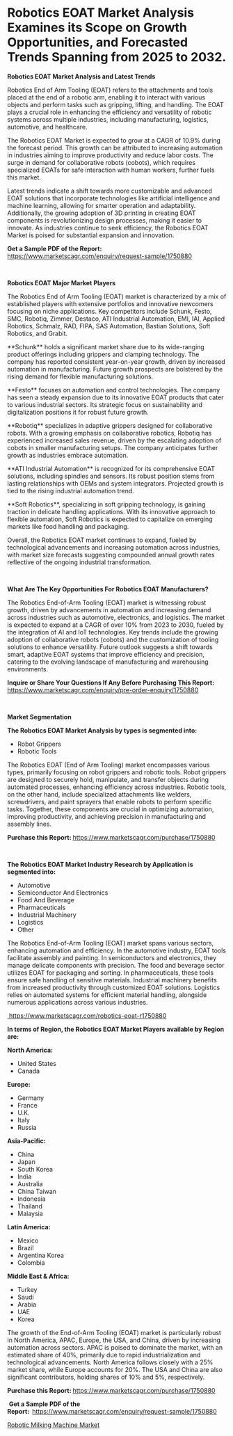 <p><h1>Robotics EOAT Market Analysis Examines its Scope on Growth Opportunities, and Forecasted Trends Spanning from 2025 to 2032.</h1></p><p><strong>Robotics EOAT Market Analysis and Latest Trends</strong></p>
<p><p>Robotics End of Arm Tooling (EOAT) refers to the attachments and tools placed at the end of a robotic arm, enabling it to interact with various objects and perform tasks such as gripping, lifting, and handling. The EOAT plays a crucial role in enhancing the efficiency and versatility of robotic systems across multiple industries, including manufacturing, logistics, automotive, and healthcare.</p><p>The Robotics EOAT Market is expected to grow at a CAGR of 10.9% during the forecast period. This growth can be attributed to increasing automation in industries aiming to improve productivity and reduce labor costs. The surge in demand for collaborative robots (cobots), which requires specialized EOATs for safe interaction with human workers, further fuels this market. </p><p>Latest trends indicate a shift towards more customizable and advanced EOAT solutions that incorporate technologies like artificial intelligence and machine learning, allowing for smarter operation and adaptability. Additionally, the growing adoption of 3D printing in creating EOAT components is revolutionizing design processes, making it easier to innovate. As industries continue to seek efficiency, the Robotics EOAT Market is poised for substantial expansion and innovation.</p></p>
<p><strong>Get a Sample PDF of the Report:&nbsp;</strong> <a href="https://www.marketscagr.com/enquiry/request-sample/1750880?utm_campaign=1869&utm_medium=2&utm_source=Github&utm_content=ia&utm_term=19022025&utm_id=robotics-eoat">https://www.marketscagr.com/enquiry/request-sample/1750880</a></p>
<p>&nbsp;</p>
<p><strong>Robotics EOAT Major Market Players</strong></p>
<p><p>The Robotics End of Arm Tooling (EOAT) market is characterized by a mix of established players with extensive portfolios and innovative newcomers focusing on niche applications. Key competitors include Schunk, Festo, SMC, Robotiq, Zimmer, Destaco, ATI Industrial Automation, EMI, IAI, Applied Robotics, Schmalz, RAD, FIPA, SAS Automation, Bastian Solutions, Soft Robotics, and Grabit.</p><p>**Schunk** holds a significant market share due to its wide-ranging product offerings including grippers and clamping technology. The company has reported consistent year-on-year growth, driven by increased automation in manufacturing. Future growth prospects are bolstered by the rising demand for flexible manufacturing solutions.</p><p>**Festo** focuses on automation and control technologies. The company has seen a steady expansion due to its innovative EOAT products that cater to various industrial sectors. Its strategic focus on sustainability and digitalization positions it for robust future growth.</p><p>**Robotiq** specializes in adaptive grippers designed for collaborative robots. With a growing emphasis on collaborative robotics, Robotiq has experienced increased sales revenue, driven by the escalating adoption of cobots in smaller manufacturing setups. The company anticipates further growth as industries embrace automation.</p><p>**ATI Industrial Automation** is recognized for its comprehensive EOAT solutions, including spindles and sensors. Its robust position stems from lasting relationships with OEMs and system integrators. Projected growth is tied to the rising industrial automation trend.</p><p>**Soft Robotics**, specializing in soft gripping technology, is gaining traction in delicate handling applications. With its innovative approach to flexible automation, Soft Robotics is expected to capitalize on emerging markets like food handling and packaging.</p><p>Overall, the Robotics EOAT market continues to expand, fueled by technological advancements and increasing automation across industries, with market size forecasts suggesting compounded annual growth rates reflective of the ongoing industrial transformation.</p></p>
<p>&nbsp;</p>
<p><strong>What Are The Key Opportunities For Robotics EOAT Manufacturers?</strong></p>
<p><p>The Robotics End-of-Arm Tooling (EOAT) market is witnessing robust growth, driven by advancements in automation and increasing demand across industries such as automotive, electronics, and logistics. The market is expected to expand at a CAGR of over 10% from 2023 to 2030, fueled by the integration of AI and IoT technologies. Key trends include the growing adoption of collaborative robots (cobots) and the customization of tooling solutions to enhance versatility. Future outlook suggests a shift towards smart, adaptive EOAT systems that improve efficiency and precision, catering to the evolving landscape of manufacturing and warehousing environments.</p></p>
<p><strong>Inquire or Share Your Questions If Any Before Purchasing This Report:</strong> <a href="https://www.marketscagr.com/enquiry/pre-order-enquiry/1750880?utm_campaign=1869&utm_medium=2&utm_source=Github&utm_content=ia&utm_term=19022025&utm_id=robotics-eoat">https://www.marketscagr.com/enquiry/pre-order-enquiry/1750880</a></p>
<p>&nbsp;</p>
<p><strong>Market Segmentation</strong></p>
<p><strong>The Robotics EOAT Market Analysis by types is segmented into:</strong></p>
<p><ul><li>Robot Grippers</li><li>Robotic Tools</li></ul></p>
<p><p>The Robotics EOAT (End of Arm Tooling) market encompasses various types, primarily focusing on robot grippers and robotic tools. Robot grippers are designed to securely hold, manipulate, and transfer objects during automated processes, enhancing efficiency across industries. Robotic tools, on the other hand, include specialized attachments like welders, screwdrivers, and paint sprayers that enable robots to perform specific tasks. Together, these components are crucial in optimizing automation, improving productivity, and achieving precision in manufacturing and assembly lines.</p></p>
<p><strong>Purchase this Report:&nbsp;</strong><a href="https://www.marketscagr.com/purchase/1750880?utm_campaign=1869&utm_medium=2&utm_source=Github&utm_content=ia&utm_term=19022025&utm_id=robotics-eoat">https://www.marketscagr.com/purchase/1750880</a></p>
<p>&nbsp;</p>
<p><strong>The Robotics EOAT Market Industry Research by Application is segmented into:</strong></p>
<p><ul><li>Automotive</li><li>Semiconductor And Electronics</li><li>Food And Beverage</li><li>Pharmaceuticals</li><li>Industrial Machinery</li><li>Logistics</li><li>Other</li></ul></p>
<p><p>The Robotics End-of-Arm Tooling (EOAT) market spans various sectors, enhancing automation and efficiency. In the automotive industry, EOAT tools facilitate assembly and painting. In semiconductors and electronics, they manage delicate components with precision. The food and beverage sector utilizes EOAT for packaging and sorting. In pharmaceuticals, these tools ensure safe handling of sensitive materials. Industrial machinery benefits from increased productivity through customized EOAT solutions. Logistics relies on automated systems for efficient material handling, alongside numerous applications across various industries.</p></p>
<p><a href="https://www.marketscagr.com/robotics-eoat-r1750880?utm_campaign=1869&utm_medium=2&utm_source=Github&utm_content=ia&utm_term=19022025&utm_id=robotics-eoat">&nbsp;https://www.marketscagr.com/robotics-eoat-r1750880</a></p>
<p><strong>In terms of Region, the Robotics EOAT Market Players available by Region are:</strong></p>
<p>
    <p> <strong> North America: </strong>
        <ul>
            <li>United States</li>
            <li>Canada</li>
        </ul>
        </p> 
    <p> <strong> Europe: </strong>
        <ul>
            <li>Germany</li>
            <li>France</li>
            <li>U.K.</li>
            <li>Italy</li>
            <li>Russia</li>
        </ul>
        </p> 
    <p> <strong> Asia-Pacific: </strong>
        <ul>
            <li>China</li>
            <li>Japan</li>
            <li>South Korea</li>
            <li>India</li>
            <li>Australia</li>
            <li>China Taiwan</li>
            <li>Indonesia</li>
            <li>Thailand</li>
            <li>Malaysia</li>
        </ul>
        </p> 
    <p> <strong> Latin America: </strong>
        <ul>
            <li>Mexico</li>
            <li>Brazil</li>
            <li>Argentina Korea</li>
            <li>Colombia</li>
        </ul>
        </p> 
    <p> <strong> Middle East & Africa: </strong>
        <ul>
            <li>Turkey</li>
            <li>Saudi</li>
            <li>Arabia</li>
            <li>UAE</li>
            <li>Korea</li>
        </ul>
    </p>
    </p>
<p><p>The growth of the End-of-Arm Tooling (EOAT) market is particularly robust in North America, APAC, Europe, the USA, and China, driven by increasing automation across sectors. APAC is poised to dominate the market, with an estimated share of 40%, primarily due to rapid industrialization and technological advancements. North America follows closely with a 25% market share, while Europe accounts for 20%. The USA and China are also significant contributors, holding shares of 10% and 5%, respectively.</p></p>
<p><strong>Purchase this Report: </strong><a href="https://www.marketscagr.com/purchase/1750880?utm_campaign=1869&utm_medium=2&utm_source=Github&utm_content=ia&utm_term=19022025&utm_id=robotics-eoat">https://www.marketscagr.com/purchase/1750880</a></p>
<p>&nbsp;<strong>Get a Sample PDF of the Report:&nbsp;&nbsp;</strong><a href="https://www.marketscagr.com/enquiry/request-sample/1750880?utm_campaign=1869&utm_medium=2&utm_source=Github&utm_content=ia&utm_term=19022025&utm_id=robotics-eoat">https://www.marketscagr.com/enquiry/request-sample/1750880</a></p>
<p><strong></strong></p>
<p><p><a href="https://github.com/provorikovar/Market-Research-Report-List-7/blob/main/robotic-milking-machine-market.md?utm_campaign=1869&utm_medium=2&utm_source=Github&utm_content=ia&utm_term=19022025&utm_id=robotics-eoat">Robotic Milking Machine Market</a></p></p>